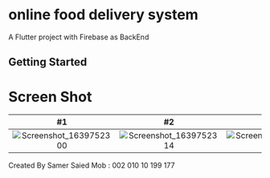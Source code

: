 # online food delivery system

A Flutter project with Firebase as BackEnd

## Getting Started

# Screen Shot

| #1 | #2 | #3 |
| :---: | :---: | :---: |
|![Screenshot_1639752300](https://user-images.githubusercontent.com/46113474/146562413-8f248c12-3346-4fee-913a-b1befa7424dc.png)|![Screenshot_1639752314](https://user-images.githubusercontent.com/46113474/146562529-a5c06039-f57b-464f-8bf9-61ad59c1c384.png)|![Screenshot_1639752324](https://user-images.githubusercontent.com/46113474/146562580-91a02d73-07d5-428f-9089-284ae4fdc773.png)|


Created By Samer Saied
Mob : 002 010 10 199 177
